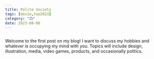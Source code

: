 ```yaml
---
title: Polite Society
tags: [movie,top2023]
category: "📺"
date: 2023-08-08
---
```


<img src='https://thefilmstage.com/wp-content/uploads/2023/01/Polite-Society.jpeg' alt='' class='img-fluid my-4'>

Welcome to the first post on my blog! I want to discuss my hobbies and whatever is occupying my mind with *you*. Topics will include design, illustration, media, video games, products, and occasionally politics.

